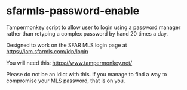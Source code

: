 # sfarmls-password-enable
Tampermonkey script to allow user to login using a password manager rather than retyping a complex password by hand 20 times a day.

Designed to work on the SFAR MLS login page at https://iam.sfarmls.com/idp/login

You will need this: https://www.tampermonkey.net/

Please do not be an idiot with this. If you manage to find a way to compromise your MLS password, that is on you.
